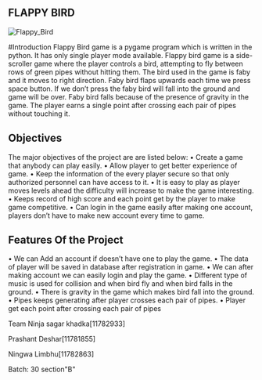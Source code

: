 ## FLAPPY BIRD
![Flappy_Bird](https://user-images.githubusercontent.com/84699135/134854424-93c0102b-8670-4264-a20a-e8549b7f507c.png)

#Introduction
Flappy Bird game is a pygame program which is written in the python. It has only single player mode available.  Flappy bird game is a side-scroller game where the player controls a bird, attempting to fly between rows of green pipes without hitting them. The bird used in the game is faby and it moves to right direction. Faby bird flaps upwards each time we press space button. If we don’t press the faby bird will fall into the ground and game will be over.  Faby bird falls because of the presence of gravity in the game. The player earns a single point after crossing each pair of pipes without touching it.


## Objectives
The major objectives  of the project are are listed below:
•	 Create a game that anybody can play easily.
•	Allow player to get better experience of game.
•	 Keep the information of the every player secure so that only authorized personnel can have access to it.
•	It is easy to play as player moves levels ahead the difficulty will increase to make the game interesting.
•	Keeps record of high score and each point get by the player to make game competitive.
•	Can login in the game easily after making one account, players don’t have to make new account every time to game.



## Features Of the Project 
•	 We can Add an account if doesn’t have one to play the game.
•	The data of player will be saved in database after registration in game.
•	 We can after making account we can easily login and play the game.
•	Different type of music is used for collision and when bird fly and when bird falls in the ground.
•	There is gravity in the game which makes bird fall into the ground.
•	Pipes keeps generating after player crosses each pair of pipes.
•	Player get each point after crossing each pair of pipes

Team Ninja
sagar khadka[11782933]

Prashant Deshar[11781855]

Ningwa Limbhu[11782863]

Batch: 30 section"B"


 
 
 
